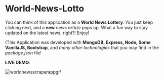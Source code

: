 # World-News-Lotto

You can think of this application as a <strong>World News Lottery</strong>. You just keep clicking next, and a <strong>new</strong> <em>news article</em> pops up. What a fun way to stay updated on the latest news, right?! Enjoy!

(This Application was developed with <strong>MongoDB, Express, Node, Some VanillaJS, Bootstrap</strong>, and <em>many other technologies</em> that you may find in the <em>package.json</em> file!

<strong>LIVE DEMO</strong>: 

![worldnewsscraperappgif](https://user-images.githubusercontent.com/24254780/30140131-616e18b0-9340-11e7-8555-f79892ad338c.gif)

